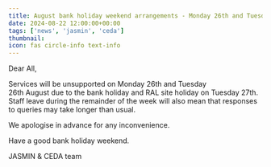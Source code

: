 ```yaml
---
title: August bank holiday weekend arrangements - Monday 26th and Tuesday 27th August 2024
date: 2024-08-22 12:00:00+00:00
tags: ['news', 'jasmin', 'ceda']
thumbnail: 
icon: fas circle-info text-info
---
```


Dear All,  
  
Services will be unsupported on Monday 26th and Tuesday 26th August due to the bank holiday and RAL site holiday on Tuesday 27th. Staff leave during the remainder of the week will also mean that responses to queries may take longer than usual.
  
We apologise in advance for any inconvenience.

Have a good bank holiday weekend.

JASMIN & CEDA team
